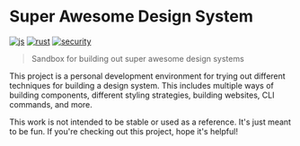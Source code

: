 # Super Awesome Design System

[![js](https://github.com/joshblack/super-awesome-design-system/actions/workflows/js.yml/badge.svg)](https://github.com/joshblack/super-awesome-design-system/actions/workflows/js.yml)
[![rust](https://github.com/joshblack/super-awesome-design-system/actions/workflows/rust.yml/badge.svg)](https://github.com/joshblack/super-awesome-design-system/actions/workflows/rust.yml)
[![security](https://github.com/joshblack/super-awesome-design-system/actions/workflows/audit-on-push.yml/badge.svg)](https://github.com/joshblack/super-awesome-design-system/actions/workflows/audit-on-push.yml)

> Sandbox for building out super awesome design systems

This project is a personal development environment for trying out different
techniques for building a design system. This includes multiple ways of building
components, different styling strategies, building websites, CLI commands, and
more.

This work is not intended to be stable or used as a reference. It's just meant
to be fun. If you're checking out this project, hope it's helpful!
